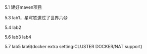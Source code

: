 5.1 建好maven项目

5.3 lab1，星穹铁道过了世界六😋

5.4 lab2

5.6 lab3 lab4

5.7 lab5 lab6(docker extra setting:CLUSTER DOCKER/NAT support)